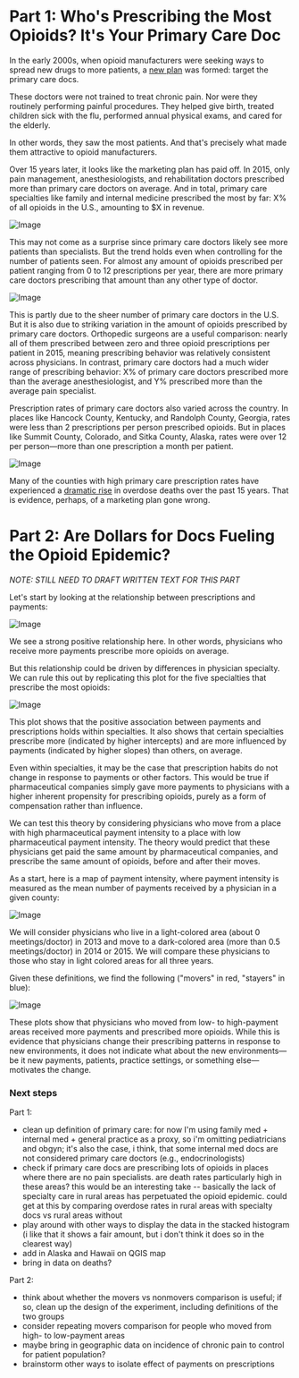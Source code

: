 # Part 1: Who's Prescribing the Most Opioids? It's Your Primary Care Doc

In the early 2000s, when opioid manufacturers were seeking ways to spread new drugs to more patients, a [new plan](http://ajph.aphapublications.org/doi/abs/10.2105/AJPH.2007.131714) was formed: target the primary care docs.

These doctors were not trained to treat chronic pain.  Nor were they routinely performing painful procedures.  They helped give birth, treated children sick with the flu, performed annual physical exams, and cared for the elderly.

In other words, they saw the most patients.  And that's precisely what made them attractive to opioid manufacturers.

Over 15 years later, it looks like the marketing plan has paid off.  In 2015, only pain management, anesthesiologists, and rehabilitation doctors prescribed more than primary care doctors on average.  And in total, primary care specialties like family and internal medicine prescribed the most by far: X% of all opioids in the U.S., amounting to $X in revenue.

![Image](https://raw.githubusercontent.com/kdanesh/dataviz-project/gh-pages/plots/specialty_top10pre_total.png)

This may not come as a surprise since primary care doctors likely see more patients than specialists.  But the trend holds even when controlling for the number of patients seen.  For almost any amount of opioids prescribed per patient ranging from 0 to 12 prescriptions per year, there are more primary care doctors prescribing that amount than any other type of doctor.

![Image](https://raw.githubusercontent.com/kdanesh/dataviz-project/gh-pages/plots/prescriptions_hist_by_specialty.png)

This is partly due to the sheer number of primary care doctors in the U.S.  But it is also due to striking variation in the amount of opioids prescribed by primary care doctors.  Orthopedic surgeons are a useful comparison: nearly all of them prescribed between zero and three opioid prescriptions per patient in 2015, meaning prescribing behavior was relatively consistent across physicians.  In contrast, primary care doctors had a much wider range of prescribing behavior: X% of primary care doctors prescribed more than the average anesthesiologist, and Y% prescribed more than the average pain specialist.


Prescription rates of primary care doctors also varied across the country.  In  places like Hancock County, Kentucky, and Randolph County, Georgia, rates were less than 2 prescriptions per person prescribed opioids.  But in places like Summit County, Colorado, and Sitka County, Alaska, rates were over 12 per person&mdash;more than one prescription a month per patient.

![Image](https://raw.githubusercontent.com/kdanesh/dataviz-project/gh-pages/plots/map_prescriptions_primarycare.png)

Many of the counties with high primary care prescription rates have experienced a [dramatic rise](https://www.theguardian.com/society/ng-interactive/2016/may/25/opioid-epidemic-overdose-deaths-map) in overdose deaths over the past 15 years.  That is evidence, perhaps, of a marketing plan gone wrong.

# Part 2: Are Dollars for Docs Fueling the Opioid Epidemic?

_NOTE: STILL NEED TO DRAFT WRITTEN TEXT FOR THIS PART_

Let's start by looking at the relationship between prescriptions and payments:

![Image](https://raw.githubusercontent.com/kdanesh/dataviz-project/master/plots/meetings_30dayfill.png)

We see a strong positive relationship here. In other words, physicians who receive more payments prescribe more opioids on average.

But this relationship could be driven by differences in physician specialty.  We can rule this out by replicating this plot for the five specialties that prescribe the most opioids:

![Image](https://raw.githubusercontent.com/kdanesh/dataviz-project/master/plots/prescriptions_payments_by_specialty.png)

This plot shows that the positive association between payments and prescriptions  holds within specialties.  It also shows that certain specialties prescribe more (indicated by higher intercepts) and are more influenced by payments (indicated by  higher slopes) than others, on average.

Even within specialties, it may be the case that prescription habits do not change in response to payments or other factors.  This would be true if pharmaceutical companies simply gave more payments to physicians with a higher inherent propensity for prescribing opioids, purely as a form of compensation rather than influence.

We can test this theory by considering physicians who move from a place with high pharmaceutical payment intensity to a place with low pharmaceutical payment intensity.  The theory would predict that these physicians get paid the same amount by pharmaceutical companies, and prescribe the same amount of opioids, before and after their moves.

As a start, here is a map of payment intensity, where payment intensity is measured as the mean number of payments received by a physician in a given county:

![Image](https://raw.githubusercontent.com/kdanesh/dataviz-project/master/plots/map_meetings.png)

We will consider physicians who live in a light-colored area (about 0 meetings/doctor) in 2013 and move to a dark-colored area (more than 0.5 meetings/doctor) in 2014 or 2015.  We will compare these physicians to those who stay in light colored areas for all three years.

Given these definitions, we find the following ("movers" in red, "stayers" in blue):

![Image](https://raw.githubusercontent.com/kdanesh/dataviz-project/master/plots/staymove.png)

These plots show that physicians who moved from low- to high-payment areas received more payments and prescribed more opioids.  While this is evidence that physicians change their prescribing patterns in response to new environments, it does not indicate what about the new environments&mdash;be it new payments, patients, practice settings, or something else&mdash;motivates the change.

### Next steps

Part 1:
- clean up definition of primary care: for now I'm using family med + internal med + general practice as a proxy, so i'm omitting pediatricians and obgyn; it's also the case, i think, that some internal med docs are not considered primary care doctors (e.g., endocrinologists)
- check if primary care docs are prescribing lots of opioids in places where there are no pain specialists. are death rates particularly high in these areas? this would be an interesting take -- basically the lack of specialty care in rural areas has perpetuated the opioid epidemic. could get at this by comparing overdose rates in rural areas with specialty docs vs rural areas without
- play around with other ways to display the data in the stacked histogram (i like that it shows a fair amount, but i don't think it does so in the clearest way)
- add in Alaska and Hawaii on QGIS map
- bring in data on deaths?

Part 2:
- think about whether the movers vs nonmovers comparison is useful; if so, clean up the design of the experiment, including definitions of the two groups
- consider repeating movers comparison for people who moved from high- to low-payment areas
- maybe bring in geographic data on incidence of chronic pain to control for patient population?
- brainstorm other ways to isolate effect of payments on prescriptions